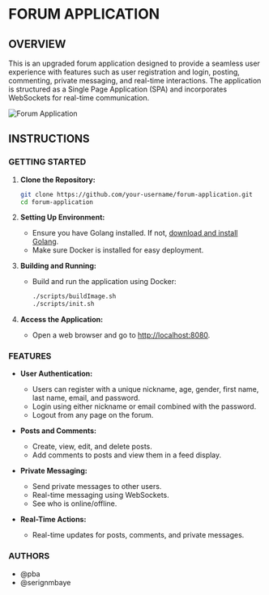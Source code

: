 # FORUM APPLICATION

## OVERVIEW

This is an upgraded forum application designed to provide a seamless user experience with features such as user registration and login, posting, commenting, private messaging, and real-time interactions. The application is structured as a Single Page Application (SPA) and incorporates WebSockets for real-time communication.

![Forum Application](./assets/img/community.webp)

## INSTRUCTIONS

### GETTING STARTED

1. **Clone the Repository:**
   ```bash
   git clone https://github.com/your-username/forum-application.git
   cd forum-application
   ```

2. **Setting Up Environment:**
   - Ensure you have Golang installed. If not, [download and install Golang](https://golang.org/dl/).
   - Make sure Docker is installed for easy deployment.

3. **Building and Running:**
   - Build and run the application using Docker:
     ```bash
     ./scripts/buildImage.sh
     ./scripts/init.sh
     ```

4. **Access the Application:**
   - Open a web browser and go to [http://localhost:8080](http://localhost:8080).

### FEATURES

- **User Authentication:**
  - Users can register with a unique nickname, age, gender, first name, last name, email, and password.
  - Login using either nickname or email combined with the password.
  - Logout from any page on the forum.

- **Posts and Comments:**
  - Create, view, edit, and delete posts.
  - Add comments to posts and view them in a feed display.

- **Private Messaging:**
  - Send private messages to other users.
  - Real-time messaging using WebSockets.
  - See who is online/offline.

- **Real-Time Actions:**
  - Real-time updates for posts, comments, and private messages.

### AUTHORS

- @pba
- @serignmbaye
